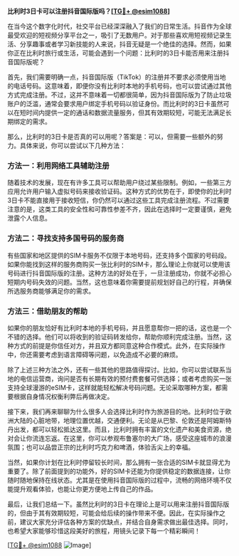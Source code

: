 **比利时3日卡可以注册抖音国际版吗？[[TG💪+ @esim1088](https://t.me/s/esim1088)]**

在当今这个数字化时代，社交平台已经深深融入了我们的日常生活。抖音作为全球最受欢迎的短视频分享平台之一，吸引了无数用户。对于那些喜欢用短视频记录生活、分享趣事或者学习新技能的人来说，抖音无疑是一个绝佳的选择。然而，如果你正在比利时旅行或生活，可能会遇到一个问题：比利时的3日卡能否用来注册抖音国际版呢？

首先，我们需要明确一点，抖音国际版（TikTok）的注册并不要求必须使用当地的电话号码。这意味着，即便你没有比利时本地的手机号码，也可以尝试通过其他方式完成注册。不过，这并不意味着一切都很简单，因为抖音国际版为了防止垃圾账户的泛滥，通常会要求用户绑定手机号码以验证身份。而比利时的3日卡虽然可以在短时间内提供一定的通话和数据流量服务，但其有效期较短，可能无法满足长期绑定的需求。

那么，比利时的3日卡是否真的可以用呢？答案是：可以，但需要一些额外的努力。具体来说，你可以尝试以下几种方法：

### 方法一：利用网络工具辅助注册

随着技术的发展，现在有许多工具可以帮助用户绕过某些限制。例如，一些第三方应用允许用户输入虚拟号码来接收验证码。这种方式的优势在于，即使你的比利时3日卡不能直接用于接收短信，你仍然可以通过这些工具完成注册流程。不过需要注意的是，这类工具的安全性和可靠性参差不齐，因此在选择时一定要谨慎，避免泄露个人信息。

### 方法二：寻找支持多国号码的服务商

有些国家和地区提供的SIM卡服务不仅限于本地号码，还支持多个国家的号码段。如果你能找到这样的服务商购买一张比利时的SIM卡，那么理论上你就可以使用该号码进行抖音国际版的注册。这种方法的好处在于，一旦注册成功，你就不必担心短期内号码失效的问题。当然，这也意味着你需要提前规划好自己的行程，并确保所选服务商能够满足你的需求。

### 方法三：借助朋友的帮助

如果你的朋友恰好有比利时本地的手机号码，并且愿意帮你一把的话，这也是一个不错的选择。他们可以将收到的验证码转发给你，帮助你顺利完成注册。当然，这种方式的前提是你信任对方，并且双方都同意这种合作模式。此外，在实际操作中，你还需要考虑到语言障碍等问题，以免造成不必要的麻烦。

除了上述三种方法之外，还有一些其他的思路值得探讨。比如，你可以尝试联系当地的电信运营商，询问是否有长期有效的预付费套餐可供选择；或者考虑购买一张支持全球漫游的eSIM卡，这样就能轻松解决号码问题。无论采取哪种方案，都需要根据自身情况权衡利弊后再做决定。

接下来，我们再来聊聊为什么很多人会选择比利时作为旅游目的地。比利时位于欧洲大陆的心脏地带，地理位置优越，交通便利。无论是从巴黎、伦敦还是阿姆斯特丹出发，都可以轻松抵达这里。而且，比利时拥有丰富的文化遗产和美食资源，绝对会让你流连忘返。在这里，你可以参观布鲁塞尔的大广场，感受这座城市的浪漫氛围；也可以品尝正宗的比利时巧克力和啤酒，体验舌尖上的幸福。

当然，如果你计划在比利时停留较长时间，那么拥有一张合适的SIM卡就显得尤为重要了。除了前面提到的功能外，好的SIM卡还能为你提供稳定的数据连接，让你随时随地保持在线状态。尤其是在使用抖音国际版的过程中，流畅的网络环境不仅能提升观看体验，也能让你更方便地上传自己的作品。

最后，让我们总结一下。虽然比利时的3日卡在理论上是可以用来注册抖音国际版的，但由于其有效期较短，可能会给后续的操作带来不便。因此，在实际操作之前，建议大家充分评估各种方案的优缺点，并结合自身需求做出最佳选择。同时，也希望大家能够珍惜这段美好的旅程，用镜头记录下每一个精彩瞬间！

[[TG💪+ @esim1088](https://t.me/s/esim1088) ![Image](https://i.postimg.cc/4NQfJmqS/Snipaste-2025-05-13-00-14-12.png)]